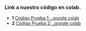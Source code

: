 ### Link a nuestro código en colab.

* **1** [Código Prueba 1:  _google colab](https://colab.research.google.com/drive/1awV3qZSnQ75CeoSTZQ26sZ95xVeHlcev?authuser=1#scrollTo=U5cCY3PjQI4J)
* **2** [Código Prueba 2:  _google colab](https://colab.research.google.com/drive/1rIJYTONLDwCyrFZVR-Uw0NPOGAADUE-j)
